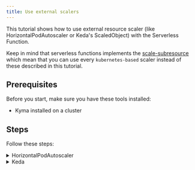 ```yaml
---
title: Use external scalers
---
```


This tutorial shows how to use external resource scaler (like HorizontalPodAutoscaler or Keda's ScaledObject) with the Serverless Function.

Keep in mind that serverless functions implements the [scale-subresource](https://kubernetes.io/docs/tasks/extend-kubernetes/custom-resources/custom-resource-definitions/#scale-subresource) which mean that you can use every `kubernetes-based` scaler instead of these described in this tutorial.

## Prerequisites

Before you start, make sure you have these tools installed:

- Kyma installed on a cluster

## Steps

Follow these steps:

<div tabs name="steps" group="create-function">
  <details>
  <summary label="hpa">
  HorizontalPodAutoscaler
  </summary>

1. Create the Function with the `replicas` value set to 1 to prevent the internal Serverless HorizontalPodAutoscaler creation:

    ```yaml
    cat <<EOF | kubectl apply -f -
    apiVersion: serverless.kyma-project.io/v1alpha2
    kind: Function
    metadata:
      name: scaled-function
    spec:
      runtime: nodejs14
      replicas: 1
      source:
        inline:
          dependencies: ""
          source: |
            module.exports = {
              main: function(event, context) {
                return 'Hello World!'
              }
            }
    EOF
    ```

2. Create the HorizontalPodAutoscaler using the kubectl:

    ```bash
    kubectl autoscale function scaled-function --cpu-percent=50 --min=5 --max=10
    ```

3. After a few seconds the HorizontalPodAutoscaler should be up to date and contain information about actual replicas:

    ```bash
    kubectl get hpa scaled-function
    ```

    You should get a result similar to this example:

    ```bash
    NAME              REFERENCE                  TARGETS   MINPODS   MAXPODS   REPLICAS   AGE
    scaled-function   Function/scaled-function   1%/50%    5         10        5          61s
    ```

  </details>
  <details>
  <summary label="keda">
  Keda
  </summary>

1. Install [Keda](https://keda.sh/docs/2.8/deploy/) if it does not present on your cluster.

2. Create the Function with the `replicas` value set to 1 to prevent the internal Serverless HorizontalPodAutoscaler creation:

    ```yaml
    cat <<EOF | kubectl apply -f -
    apiVersion: serverless.kyma-project.io/v1alpha2
    kind: Function
    metadata:
      name: scaled-function
    spec:
      runtime: nodejs14
      replicas: 1
      source:
        inline:
          dependencies: ""
          source: |
            module.exports = {
              main: function(event, context) {
                return 'Hello World!'
              }
            }
    EOF
    ```

3. Create the ScaledObject resource:

    ```yaml
    cat <<EOF | kubectl apply -f -
    apiVersion: keda.sh/v1alpha1
    kind: ScaledObject
    metadata:
      name: scaled-function
    spec:
      scaleTargetRef:
        apiVersion:    serverless.kyma-project.io/v1alpha2
        kind:          Function
        name:          scaled-function
      minReplicaCount:  5
      maxReplicaCount:  10
      triggers:
      - type: cpu
        metricType: Utilization
        metadata:
          value: "50"
    EOF
    ```

    >**NOTE:** in this tutorial we use the `cpu` trigger because its configuration is really easy. If you want to use another trigger check the official [list of supported triggers](https://keda.sh/docs/2.8/scalers/).

4. After a few seconds the ScaledObject should be up to date and contain information about actual replicas:

    ```bash
    kubectl get scaledobject scaled-function
    ```

    You should get a result similar to this example:

    ```bash
    NAME              SCALETARGETKIND                                SCALETARGETNAME   MIN   MAX   TRIGGERS   AUTHENTICATION   READY   ACTIVE   FALLBACK   AGE
    scaled-function   serverless.kyma-project.io/v1alpha2.Function   scaled-function   5     10    cpu                         True    True     Unknown    4m15s
    ```

</details>
</div>
